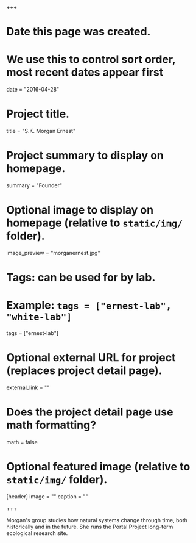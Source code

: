 +++
# Date this page was created.
# We use this to control sort order, most recent dates appear first
date = "2016-04-28"

# Project title.
title = "S.K. Morgan Ernest"

# Project summary to display on homepage.
summary = "Founder"

# Optional image to display on homepage (relative to `static/img/` folder).
image_preview = "morganernest.jpg"

# Tags: can be used for by lab.
# Example: `tags = ["ernest-lab", "white-lab"]`
tags = ["ernest-lab"]

# Optional external URL for project (replaces project detail page).
external_link = ""

# Does the project detail page use math formatting?
math = false

# Optional featured image (relative to `static/img/` folder).
[header]
image = ""
caption = ""

+++

Morgan's group studies how natural systems change through time, both historically and in the future. She runs the Portal Project long-term ecological research site.
